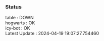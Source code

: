 ### Status


table : DOWN  
hogwarts : OK  
icy-bot : OK  
Latest Update : 2024-04-19 19:07:27.754460
